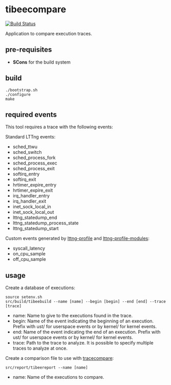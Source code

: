 tibeecompare
============

[![Build Status](https://travis-ci.org/fdoray/tibeecompare.svg?branch=master)](https://travis-ci.org/fdoray/tibeecompare)

Application to compare execution traces.

pre-requisites
--------------

  * **SCons** for the build system

build
-----

    ./bootstrap.sh
    ./configure
    make

required events
---------------

This tool requires a trace with the following events:

Standard LTTng events:

  * sched_ttwu
  * sched_switch
  * sched_process_fork
  * sched_process_exec
  * sched_process_exit
  * softirq_entry
  * softirq_exit
  * hrtimer_expire_entry
  * hrtimer_expire_exit
  * irq_handler_entry
  * irq_handler_exit
  * inet_sock_local_in
  * inet_sock_local_out
  * lttng_statedump_end
  * lttng_statedump_process_state
  * lttng_statedump_start
  
Custom events generated by [lttng-profile](https://github.com/fdoray/lttng-profile) and [lttng-profile-modules](https://github.com/fdoray/lttng-profile-modules):

  * syscall_latency
  * on_cpu_sample
  * off_cpu_sample

usage
-----

Create a database of executions:

    source setenv.sh
    src/build/tibeebuild --name [name] --begin [begin] --end [end] --trace [trace]

  * name: Name to give to the executions found in the trace.
  * begin: Name of the event indicating the beginning of an execution. Prefix with ust/ for userspace events or by kernel/ for kernel events.
  * end: Name of the event indicating the end of an execution. Prefix with ust/ for userspace events or by kernel/ for kernel events.
  * trace: Path to the trace to analyze. It is possible to specify multiple traces to analyze at once.

Create a comparison file to use with [tracecompare](https://github.com/fdoray/tracecompare):

    src/report/tibeereport --name [name]

  * name: Name of the executions to compare.
